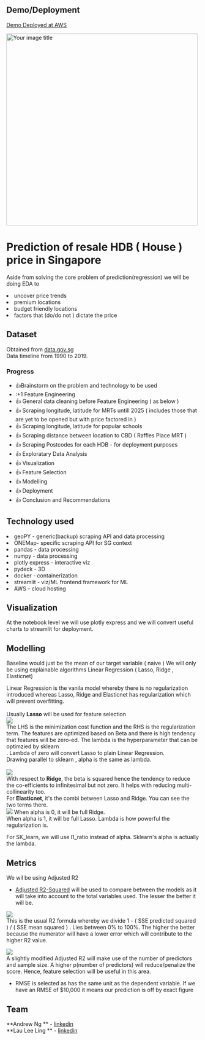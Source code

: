## Demo/Deployment

[Demo Deployed at AWS](https://bit.ly/3io2TYZ)<br>

<img src="https://i.imgur.com/JNCq2w7.gif" alt="Your image title" width="500"/>

# Prediction of resale HDB ( House ) price in Singapore

Aside from solving the core problem of prediction(regression) we will be doing EDA to 
<li> uncover price trends 
<li> premium locations 
<li> budget friendly locations
<li> factors that (do/do not ) dictate the price

## Dataset
Obtained from [data.gov.sg](https://data.gov.sg/dataset/resale-flat-prices)<br>
Data timeline from 1990 to 2019.

### Progress

* :+1:Brainstorm on the problem and technology to be used 
* :+1 Feature Engineering
* :+1: General data cleaning before Feature Engineering ( as below )
* :+1: Scraping longitude, latitude for MRTs untill 2025 ( includes those that are yet to be opened but with price factored in )
* :+1: Scraping longitude, latitude for popular schools  
* :+1: Scraping distance between location to CBD ( Raffles Place MRT )
* :+1: Scraping Postcodes for each HDB - for deployment purposes
* :+1: Exploratary Data Analysis 
* :+1: Visualization 
* :+1: Feature Selection 
* :+1: Modelling 
* :+1: Deployment 
* :+1: Conclusion and Recommendations 

## Technology used

<li> geoPY - generic(backup) scraping API and data processing
<li> ONEMap- specific scraping API for SG context
<li> pandas - data processing
<li> numpy - data processing
<li> plotly express - interactive viz
<li> pydeck - 3D 
<li> docker - containerization
<li> streamlit - viz/ML frontend framework for ML
<li> AWS - cloud hosting

## Visualization
At the notebook level we will use plotly express
and we will convert useful charts to streamlit for deployment.

## Modelling
Baseline would just be the mean of our target variable ( naive )
We will only be using explainable algorithms Linear Regression ( Lasso, Ridge , Elasticnet) 

Linear Regression is the vanila model whereby there is no regularization introduced whereas
Lasso, Ridge and Elasticnet has regularization which will prevent overfitting.
<br><br>
Usually **Lasso** will be used for feature selection<br>
![](https://res.cloudinary.com/dyd911kmh/image/upload/f_auto,q_auto:best/v1543418448/eq11_ij4mms.png)<br>
The LHS is the minimization cost function and the RHS is the regularization term. The features are
optimized based on Beta and there is high tendency that features will be zero-ed. 
The lambda is the hyperparameter that can be optimzied by sklearn<br>. Lambda of zero will convert Lasso
to plain Linear Regression. <br>Drawing parallel to sklearn , alpha is the same as lambda.
<br><br>
![](https://res.cloudinary.com/dyd911kmh/image/upload/f_auto,q_auto:best/v1543418449/eq7_ylxudw.png)<br>
With respect to **Ridge**, the beta is squared hence the tendency to reduce the co-efficients to infinitesimal 
but not zero. It helps with reducing multi-collinearity too.
<br>
For **Elasticnet**, it's the combi between Lasso and Ridge. You can see the two terms there.<br>
![](https://res.cloudinary.com/dyd911kmh/image/upload/f_auto,q_auto:best/v1543418448/eq12_vh6ilt.png)
When alpha is 0, it will be full Ridge.<br>
When alpha is 1, it will be full Lasso.
Lambda is how powerful the regularization is.

For SK_learn, we will use l1_ratio instead of alpha.
Sklearn's alpha is actually the lambda.

## Metrics
We wil be using Adjusted R2 

* [Adjusted R2-Squared](https://www.listendata.com/2014/08/adjusted-r-squared.html) will be used to compare between the models as it will take into account to the total variables used.
The lesser the better it will be.

![](https://3.bp.blogspot.com/-MFqQLwbGwd4/WMO7tz39beI/AAAAAAAAF9I/Bjpfohgv_5E4lu7HzHJBQtXsBM--byqPwCLcB/s1600/rsquared.png) <br>
This is the usual R2 formula whereby we divide 1 - ( SSE predicted squared ) / ( SSE mean squared ) . Lies between 0% to 100%.
The higher the better because the numerator will have a lower error which will contribute to the higher R2 value.

![](https://4.bp.blogspot.com/-qEGt3DaQIF0/V2meLITZj3I/AAAAAAAAEp4/WKCs0FrI1JsovDMwaw1r1iUboULfRI7MwCLcB/s1600/stb1.png) <br>
A slightly modified Adjusted R2 will make use of the number of predictors and sample size. A higher p(number of predictors) will reduce/penalize the score.
Hence, feature selection will be useful in this area.

* RMSE is selected as has the same unit as the dependent variable. If we have an RMSE of $10,000 it means our prediction is off by exact figure


## Team

**Andrew Ng ** - [linkedin](https://www.linkedin.com/in/sc-ng-andrew/)<br>
**Lau Lee Ling ** - [linkedin](https://www.linkedin.com/in/lauleeling/)
